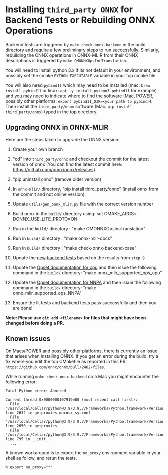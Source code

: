 <!--- SPDX-License-Identifier: Apache-2.0 -->

# Installing `third_party ONNX` for Backend Tests or Rebuilding ONNX Operations

Backend tests are triggered by `make check-onnx-backend` in the build directory and require a few preliminary steps to run successfully. Similarly, rebuilding the ONNX operations in ONNX-MLIR from their ONNX descriptions is triggered by `make OMONNXOpsIncTranslation`.

You will need to install python 3.x if its not default in your environment, and possibly set the cmake `PYTHON_EXECUTABLE` variable in your top cmake file.

You will also need `pybind11` which may need to be installed (mac: `brew install pybind11` or linux: `apt -y install python3-pybind11` for example) and you may need to indicate where to find the software (Mac, POWER, possibly other platforms: `export pybind11_DIR=<your path to pybind>`). Then install the `third_party/onnx` software (Mac: `pip install third_party/onnx`) typed in the top directory.

 ## Upgrading ONNX in ONNX-MLIR

Here are the steps taken to upgrade the ONNX version:

1.	Create your own branch

2.	"cd" into `third_party/onnx` and checkout the commit for the latest version of onnx (You can find the latest commit here: https://github.com/onnx/onnx/releases)

3.	"pip uninstall onnx" (remove older version)

4.	In `onnx-mlir/` directory, "pip install third_party/onnx" (install onnx from the commit and not online version)

5.	Update `utils/gen_onnx_mlir.py` file with the correct version number

6.	Build onnx in the `build/` directory using: set CMAKE_ARGS=-DONNX_USE_LITE_PROTO=ON

7.	Run in the `build/` directory : "make OMONNXOpsIncTranslation" 

8.	Run in `build/` directory : "make onnx-mlir-docs"

9.	Run in `build/` directory : "make check-onnx-backend-case"

10.	Update the [new backend tests](https://github.com/onnx/onnx-mlir/blob/main/test/backend/all_test_names.txt) based on the results from `step 9`

11.	Update the [Opset documentation for cpu](https://github.com/onnx/onnx-mlir/blob/main/test/backend/inference_backend.py) and then issue the following command in the `build/` directory: "make onnx_mlir_supported_ops_cpu"

12.	Update the [Opset documentation for NNPA](https://github.com/onnx/onnx-mlir/blob/main/test/backend/inference_backend.py) and then issue the following command in the `build/` directory: "make onnx_mlir_supported_ops_NNPA"

13.	Ensure the lit tests and backend tests pass successfully and then you are done!


**Note: Please use `git add <filename>` for files that might have been changed before doing a PR.** 

## Known issues

On Macs/POWER and possibly other platforms, there is currently an issue that arises when installing ONNX. If you get an error during the build, try a fix where you edit the top CMakefile as reported in this PR: `https://github.com/onnx/onnx/pull/2482/files`.

While running `make check-onnx-backend` on a Mac you might encounter the following error:

```shell
Fatal Python error: Aborted

Current thread 0x0000000107919e00 (most recent call first):
  File "/usr/local/Cellar/python@3.9/3.9.7/Frameworks/Python.framework/Versions/3.9/lib/python3.9/urllib/request.py", line 2632 in getproxies_macosx_sysconf
  File "/usr/local/Cellar/python@3.9/3.9.7/Frameworks/Python.framework/Versions/3.9/lib/python3.9/urllib/request.py", line 2650 in getproxies
  File "/usr/local/Cellar/python@3.9/3.9.7/Frameworks/Python.framework/Versions/3.9/lib/python3.9/urllib/request.py", line 795 in __init__
  ...
 ```

 A known workaround is to export the `no_proxy` environment variable in your shell as follow, and rerun the tests.

 ```shell
 % export no_proxy="*"
 ```
 
